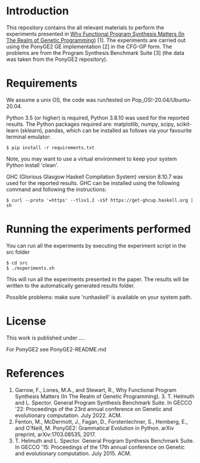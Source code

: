 # Introduction

This repository contains the all relevant materials to perform the experiments presented in [Why Functional Program Synthesis Matters (In The Realm of Genetic Programming)](www.gecco-link-when-it-goes-live.com) [1]. The experiments are carried out using the PonyGE2 GE implementation [2] in the CFG-GP form. The problems are from the Program Synthesis Benchmark Suite [3] (the data was taken from the PonyGE2 repository).

# Requirements

We assume a unix OS, the code was run/tested on Pop_OS!-20.04/Ubuntu-20.04.

Python 3.5 (or higher) is required, Python 3.8.10 was used for the reported results. The Python packages required are: matplotlib, numpy, scipy, scikit-learn (sklearn), pandas, which can be installed as follows via your favourite terminal emulator:

    $ pip install -r requirements.txt

Note, you may want to use a virtual environment to keep your system Python install 'clean'.

GHC (Glorious Glasgow Haskell Compilation System) version 8.10.7 was used for the reported results. GHC can be installed using the following command and following the instructions:

    $ curl --proto '=https' --tlsv1.2 -sSf https://get-ghcup.haskell.org | sh

# Running the experiments performed

You can run all the experiments by executing the experiment script in the src folder

    $ cd src
    $ ./experiments.sh

This will run all the experiments presented in the paper. The results will be written to the automatically generated results folder.

Possible problems: make sure 'runhaskell' is available on your system path.

# License

This work is published under ....

For PonyGE2 see PonyGE2-README.md

# References

1. Garrow, F., Lones, M.A., and Stewart, R., Why Functional Program Synthesis Matters (In The Realm of Genetic Programming). 3. T. Helmuth and L. Spector. General Program Synthesis Benchmark Suite. In GECCO '22: Proceedings of the 23rd annual conference on Genetic and evolutionary computation. July 2022. ACM.
2. Fenton, M., McDermott, J., Fagan, D., Forstenlechner, S., Hemberg, E., and O'Neill, M. PonyGE2: Grammatical Evolution in Python. arXiv preprint, arXiv:1703.08535, 2017.
3. T. Helmuth and L. Spector. General Program Synthesis Benchmark Suite. In GECCO '15: Proceedings of the 17th annual conference on Genetic and evolutionary computation. July 2015. ACM.